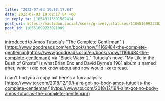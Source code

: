 ```yaml
---
title: "2023-07-03 19:02:17.84"
date: 2023-07-03 19:02:17.84 +00
in_reply_to: 110543115591582414
post_uri: https://mastodon.social/users/gravely/statuses/110651699223021009
post_id: 110651699223021009
---
```

introduced to Amos Tutuola's "The Complete Gentleman" ( [https://www.goodreads.com/en/book/show/11169484-the-complete-gentleman](https://www.goodreads.com/en/book/show/11169484-the-complete-gentleman)) via "Black Water 2." Tutuola's novel "My Life in the Bush of Ghosts" is what Brian Eno and David Byrne's 1981 album is named after, which i did not know about and now would like to read.

i can't find you a copy but here's a fun analysis: [https://www.tor.com/2018/12/19/i-aint-got-no-body-amos-tutuolas-the-complete-gentleman/](https://www.tor.com/2018/12/19/i-aint-got-no-body-amos-tutuolas-the-complete-gentleman/)


